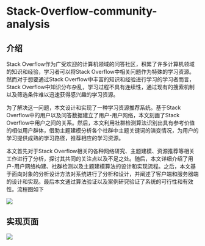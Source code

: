 # Stack-Overflow-community-analysis

## 介绍

Stack Overflow作为广受欢迎的计算机领域的问答社区，积累了许多计算机领域的知识和经验，学习者可以将Stack Overflow中相关问题作为特殊的学习资源。然而对于想要通过Stack Overflow中丰富的知识和经验进行学习的学习者而言，Stack Overflow中知识分布杂乱，学习过程不具有连续性，通过现有的搜索机制以及筛选条件难以迅速获得感兴趣的学习资源。

为了解决这一问题，本文设计和实现了一种学习资源推荐系统。基于Stack Overflow中的用户以及问答数据建立了用户-用户网络，本文刻画了Stack Overflow中用户之间的关系。然后，本文利用社群检测算法识别出具有参考价值的相似用户群体，借助主题建模分析各个社群中主题关键词的演变情况，为用户的学习提供成熟的学习路径，推荐相应的学习资源。

本文首先对于Stack Overflow相关的各种网络研究、主题建模、资源推荐等相关工作进行了分析，探讨其共同的关注点以及不足之处。随后，本文详细介绍了用户-用户网络构建、社群检测以及主题建模算法的设计和实现流程。之后，本文基于面向对象的分析设计方法对系统进行了分析和设计，并阐述了客户端和服务器端的设计和实现。最后本文通过算法验证以及案例研究验证了系统的可行性和有效性。流程图如下

![](C:\Stack-Overflow-community-analysis\img\流程图.png)

## 实现页面

![](C:\Stack-Overflow-community-analysis\img\主页面.png)